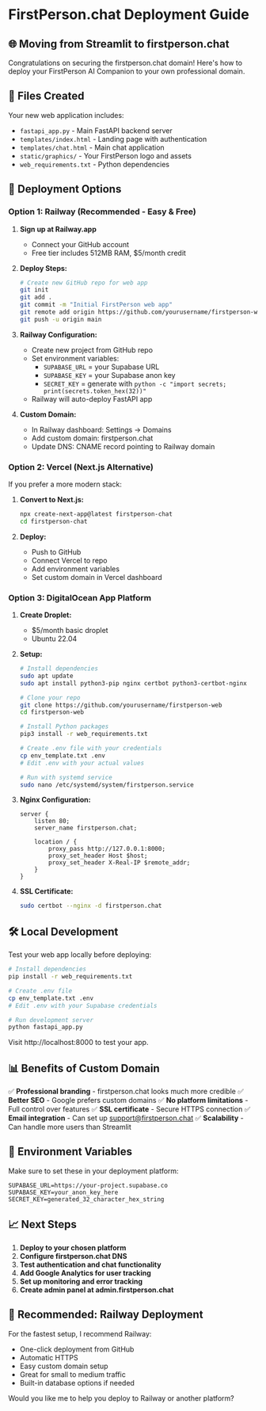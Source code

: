# FirstPerson.chat Deployment Guide

## 🌐 Moving from Streamlit to firstperson.chat

Congratulations on securing the firstperson.chat domain! Here's how to deploy your FirstPerson AI Companion to your own professional domain.

## 📁 Files Created

Your new web application includes:
- `fastapi_app.py` - Main FastAPI backend server
- `templates/index.html` - Landing page with authentication
- `templates/chat.html` - Main chat application
- `static/graphics/` - Your FirstPerson logo and assets
- `web_requirements.txt` - Python dependencies

## 🚀 Deployment Options

### Option 1: Railway (Recommended - Easy & Free)

1. **Sign up at Railway.app**
   - Connect your GitHub account
   - Free tier includes 512MB RAM, $5/month credit

2. **Deploy Steps:**
   ```bash
   # Create new GitHub repo for web app
   git init
   git add .
   git commit -m "Initial FirstPerson web app"
   git remote add origin https://github.com/yourusername/firstperson-web
   git push -u origin main
   ```

3. **Railway Configuration:**
   - Create new project from GitHub repo
   - Set environment variables:
     - `SUPABASE_URL` = your Supabase URL
     - `SUPABASE_KEY` = your Supabase anon key
     - `SECRET_KEY` = generate with `python -c "import secrets; print(secrets.token_hex(32))"`
   - Railway will auto-deploy FastAPI app

4. **Custom Domain:**
   - In Railway dashboard: Settings → Domains
   - Add custom domain: firstperson.chat
   - Update DNS: CNAME record pointing to Railway domain

### Option 2: Vercel (Next.js Alternative)

If you prefer a more modern stack:

1. **Convert to Next.js:**
   ```bash
   npx create-next-app@latest firstperson-chat
   cd firstperson-chat
   ```

2. **Deploy:**
   - Push to GitHub
   - Connect Vercel to repo
   - Add environment variables
   - Set custom domain in Vercel dashboard

### Option 3: DigitalOcean App Platform

1. **Create Droplet:**
   - $5/month basic droplet
   - Ubuntu 22.04

2. **Setup:**
   ```bash
   # Install dependencies
   sudo apt update
   sudo apt install python3-pip nginx certbot python3-certbot-nginx
   
   # Clone your repo
   git clone https://github.com/yourusername/firstperson-web
   cd firstperson-web
   
   # Install Python packages
   pip3 install -r web_requirements.txt
   
   # Create .env file with your credentials
   cp env_template.txt .env
   # Edit .env with your actual values
   
   # Run with systemd service
   sudo nano /etc/systemd/system/firstperson.service
   ```

3. **Nginx Configuration:**
   ```nginx
   server {
       listen 80;
       server_name firstperson.chat;
       
       location / {
           proxy_pass http://127.0.0.1:8000;
           proxy_set_header Host $host;
           proxy_set_header X-Real-IP $remote_addr;
       }
   }
   ```

4. **SSL Certificate:**
   ```bash
   sudo certbot --nginx -d firstperson.chat
   ```

## 🛠️ Local Development

Test your web app locally before deploying:

```bash
# Install dependencies
pip install -r web_requirements.txt

# Create .env file
cp env_template.txt .env
# Edit .env with your Supabase credentials

# Run development server
python fastapi_app.py
```

Visit http://localhost:8000 to test your app.

## 📊 Benefits of Custom Domain

✅ **Professional branding** - firstperson.chat looks much more credible
✅ **Better SEO** - Google prefers custom domains
✅ **No platform limitations** - Full control over features
✅ **SSL certificate** - Secure HTTPS connection
✅ **Email integration** - Can set up support@firstperson.chat
✅ **Scalability** - Can handle more users than Streamlit

## 🔧 Environment Variables

Make sure to set these in your deployment platform:

```
SUPABASE_URL=https://your-project.supabase.co
SUPABASE_KEY=your_anon_key_here
SECRET_KEY=generated_32_character_hex_string
```

## 📈 Next Steps

1. **Deploy to your chosen platform**
2. **Configure firstperson.chat DNS**
3. **Test authentication and chat functionality**
4. **Add Google Analytics for user tracking**
5. **Set up monitoring and error tracking**
6. **Create admin panel at admin.firstperson.chat**

## 🎯 Recommended: Railway Deployment

For the fastest setup, I recommend Railway:
- One-click deployment from GitHub
- Automatic HTTPS
- Easy custom domain setup
- Great for small to medium traffic
- Built-in database options if needed

Would you like me to help you deploy to Railway or another platform?